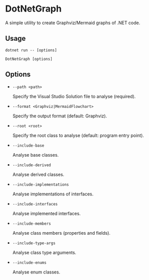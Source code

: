 # DotNetGraph

A simple utility to create Graphviz/Mermaid graphs of .NET code.

## Usage

```
dotnet run -- [options]
```
```
DotNetGraph [options]
```

## Options

- `--path <path>`

  Specify the Visual Studio Solution file to analyse (required).

- `--format <Graphviz|MermaidFlowchart>`

  Specify the output format (default: Graphviz).

- `--root <root>`

  Specify the root class to analyse (default: program entry point).

- `--include-base`

  Analyse base classes.

- `--include-derived`

  Analyse derived classes.

- `--include-implementations`

  Analyse implementations of interfaces.

- `--include-interfaces`

  Analyse implemented interfaces.

- `--include-members`

  Analyse class members (properties and fields).

- `--include-type-args`

  Analyse class type arguments.

- `--include-enums`

  Analyse enum classes.
